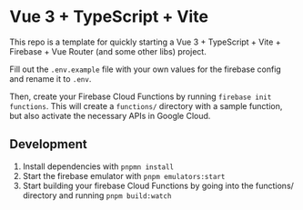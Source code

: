 # Vue 3 + TypeScript + Vite

This repo is a template for quickly starting a Vue 3 + TypeScript + Vite + Firebase + Vue Router (and some other libs) project.

Fill out the `.env.example` file with your own values for the firebase config and rename it to `.env`.

Then, create your Firebase Cloud Functions by running `firebase init functions`. This will create a `functions/` directory with a sample function,
but also activate the necessary APIs in Google Cloud.

## Development
1. Install dependencies with `pnpmn install`
2. Start the firebase emulator with `pnpm emulators:start`
3. Start building your firebase Cloud Functions by going into the functions/ directory and running `pnpm build:watch`
